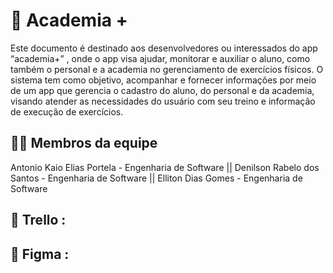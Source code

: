 # :checkered_flag: Academia +

Este documento é destinado aos desenvolvedores ou interessados do app “academia+” , onde o app visa ajudar, monitorar e auxiliar o aluno, como também o personal e a academia no gerenciamento de exercícios físicos. O sistema tem como objetivo, acompanhar e fornecer informações por meio de um app que gerencia o cadastro do aluno, do personal e da academia, visando atender as necessidades do usuário com seu treino e informação de execução de exercícios.
## :technologist: Membros da equipe

Antonio Kaio Elias Portela - Engenharia de Software || 
Denilson Rabelo dos Santos - Engenharia de Software ||
Elliton Dias Gomes - Engenharia de Software 


## 🚧 Trello : 

## 🚧 Figma : 
